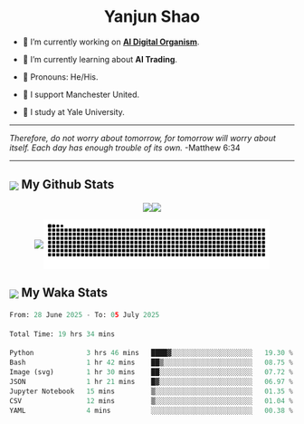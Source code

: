 

<h1 align="center">Yanjun Shao</h1>

- 🐒 I’m currently working on **[AI Digital Organism](https://github.com/genbio-ai/AIDO)**.

- 🦧 I’m currently learning about **AI Trading**.

- 🦍 Pronouns: He/His.

- 👹 I support Manchester United.

- 🐶 I study at Yale University.

---

<i> Therefore, do not worry about tomorrow, for tomorrow will worry about itself. Each day has enough trouble of its own. </i> -Matthew 6:34

---

<h2><img src="https://emojis.slackmojis.com/emojis/images/1579216111/7550/pikachu_wave.gif?1579216111" align="center" width="28" /> My Github Stats</h2>

<p align="center"><img align="center" src = "https://github-readme-stats.vercel.app/api?username=super-dainiu&show_icons=true&count_private=true&theme=tokyonight&hide=issues&line_height=30" width="400px"><img align="center" src = "https://github-readme-streak-stats.herokuapp.com/?user=super-dainiu&theme=tokyonight" width="400px"></p>

<p align="center"><img align="center" width="400px" src="https://github-readme-stats.vercel.app/api/top-langs/?username=super-dainiu&layout=compact&theme=tokyonight&hide=html,tex,jupyter%20notebook"><img align="center" width="400px" src="https://github.com/super-dainiu/super-dainiu/blob/output/github-contribution-grid-snake.svg"></p>

<h2><img src="https://emojis.slackmojis.com/emojis/images/1579216111/7550/pikachu_wave.gif?1579216111" align="center" width="28" /> My Waka Stats</h2>

<!--START_SECTION:waka-->

```python
From: 28 June 2025 - To: 05 July 2025

Total Time: 19 hrs 34 mins

Python             3 hrs 46 mins   ████▓░░░░░░░░░░░░░░░░░░░░   19.30 %
Bash               1 hr 42 mins    ██▒░░░░░░░░░░░░░░░░░░░░░░   08.75 %
Image (svg)        1 hr 30 mins    ██░░░░░░░░░░░░░░░░░░░░░░░   07.72 %
JSON               1 hr 21 mins    █▓░░░░░░░░░░░░░░░░░░░░░░░   06.97 %
Jupyter Notebook   15 mins         ▒░░░░░░░░░░░░░░░░░░░░░░░░   01.35 %
CSV                12 mins         ▒░░░░░░░░░░░░░░░░░░░░░░░░   01.04 %
YAML               4 mins          ░░░░░░░░░░░░░░░░░░░░░░░░░   00.38 %
```

<!--END_SECTION:waka-->
